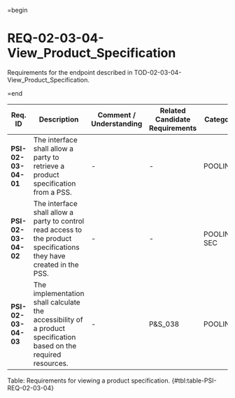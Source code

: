=begin

# REQ-02-03-04-View_Product_Specification

Requirements for the endpoint described in TOD-02-03-04-View_Product_Specification.

=end

| Req. ID                        | Description                         | Comment / Understanding                  | Related Candidate Requirements | Category                       |
| ------------------------------ | ----------------------------------- | ---------------------------------------- | ------------------------------ | ------------------------------ |
| __PSI-02-03-04-01__ | The interface shall allow a party to retrieve a product specification from a PSS.                                    | -                       | -                              | POOLING      |
| __PSI-02-03-04-02__ | The interface shall allow a party to control read access to the product specifications they have created in the PSS. | -                       | -                              | POOLING, SEC |
| __PSI-02-03-04-03__ | The implementation shall calculate the accessibility of a product specification based on the required resources.     | -                       | P&S_038                        | POOLING      |

Table: Requirements for viewing a product specification. {#tbl:table-PSI-REQ-02-03-04}
